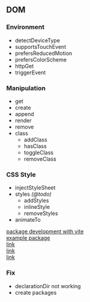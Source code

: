 ## DOM
### Environment
- detectDeviceType
- supportsTouchEvent
- prefersReducedMotion
- prefersColorScheme
- httpGet
- triggerEvent
### Manipulation
* get
* create
* append
* render
* remove
* class
	* addClass
	* hasClass
	* toggleClass
	* removeClass
### CSS Style
* injectStyleSheet
* styles *(@todo)*
	* addStyles
	* inlineStyle
	* removeStyles
* animateTo

[package development with vite](https://dev.to/brifiction/npm-package-development-with-vite-4jc6)\
[example package](https://github.com/entwurfhaus/vite-vanilla-ts-module)\
[link](https://blog.logrocket.com/using-rollup-package-library-typescript-javascript/)\
[link](https://medium.com/codex/bundling-a-typescript-library-for-node-with-rollup-js-2c8add5e736f)\
[link](https://www.thisdot.co/blog/how-to-setup-a-typescript-project-using-rollup-js)


### Fix
* declarationDir not working
* create packages